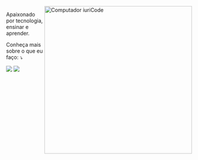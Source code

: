 <img src="https://raw.githubusercontent.com/MicaelliMedeiros/micaellimedeiros/master/image/computer-illustration.png" min-width="400px" max-width="400px" width="400px" align="right" alt="Computador iuriCode">

<p align="left"> 
Apaixonado por tecnologia, ensinar e aprender. 
</p>


<p align="left">
  Conheça mais sobre o que eu faço: ⤵️
</p>

<p align="left">
 
  <a href="https://br.linkedin.com/in/egidioserri" alt="Linkedin">
  <img src="https://img.shields.io/badge/-Linkedin-0e76a8?style=flat-square&logo=Linkedin&logoColor=white&link=https://br.linkedin.com/in/egidioserri" /></a>

  <a href="https://wa.me/553598895434" alt="WhatsApp">
  <img src="https://img.shields.io/badge/-WhatsApp-25d366?style=flat-square&labelColor=25d366&logo=whatsapp&logoColor=white&link=https://wa.me/5535988954349"/></a>
</p>  
